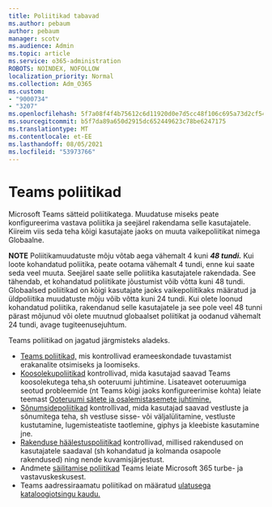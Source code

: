 ```yaml
---
title: Poliitikad tabavad
ms.author: pebaum
author: pebaum
manager: scotv
ms.audience: Admin
ms.topic: article
ms.service: o365-administration
ROBOTS: NOINDEX, NOFOLLOW
localization_priority: Normal
ms.collection: Adm_O365
ms.custom:
- "9000734"
- "3207"
ms.openlocfilehash: 5f7a08f4f4b75612c6d11920d0e7d5cc48f106c695a73d2cf5461af8fa881634
ms.sourcegitcommit: b5f7da89a650d2915dc652449623c78be6247175
ms.translationtype: MT
ms.contentlocale: et-EE
ms.lasthandoff: 08/05/2021
ms.locfileid: "53973766"
---
```

# <a name="teams-policies"></a>Teams poliitikad

Microsoft Teams sätteid poliitikatega. Muudatuse miseks peate konfigureerima vastava poliitika ja seejärel rakendama selle kasutajatele. Kiireim viis seda teha kõigi kasutajate jaoks on muuta vaikepoliitikat nimega Globaalne. 

**NOTE** Poliitikamuudatuste mõju võtab aega vähemalt 4 kuni **_48 tundi._** Kui loote kohandatud poliitika, peate ootama vähemalt 4 tundi, enne kui saate seda veel muuta. Seejärel saate selle poliitika kasutajatele rakendada. See tähendab, et kohandatud poliitikate jõustumist võib võtta kuni 48 tundi. Globaalsed poliitikad on kõigi kasutajate jaoks vaikepoliitikaks määratud ja üldpoliitika muudatuste mõju võib võtta kuni 24 tundi. Kui olete loonud kohandatud poliitika, rakendanud selle kasutajatele ja see pole veel 48 tunni pärast mõjunud või olete muutnud globaalset poliitikat ja oodanud vähemalt 24 tundi, avage tugiteenusejuhtum.

Teams poliitikad on jagatud järgmisteks aladeks.

- [Teams poliitikad,](https://docs.microsoft.com/MicrosoftTeams/teams-policies) mis kontrollivad erameeskondade tuvastamist erakanalite otsimiseks ja loomiseks.  
- [Koosolekupoliitikad](https://docs.microsoft.com/microsoftteams/meeting-policies-in-teams) kontrollivad, mida kasutajad saavad Teams koosolekutega teha,sh ooteruumi juhtimine. Lisateavet ooteruumiga seotud probleemide (nt Teams kõigi jaoks konfigureerimise kohta) leiate teemast [Ooteruumi sätete ja osalemistasemete juhtimine.](https://docs.microsoft.com/alchemyinsights/bypass-lobby)
- [Sõnumsidepoliitikad](https://docs.microsoft.com/microsoftteams/messaging-policies-in-teams) kontrollivad, mida kasutajad saavad vestluste ja sõnumitega teha, sh vestluse sisse- või väljalülitamine, vestluste kustutamine, lugemisteatiste taotlemine, giphys ja kleebiste kasutamine jne.
- [Rakenduse häälestuspoliitikad](https://docs.microsoft.com/MicrosoftTeams/teams-app-setup-policies) kontrollivad, millised rakendused on kasutajatele saadaval (sh kohandatud ja kolmanda osapoole rakendused) ning nende kuvamisjärjestust.  
- Andmete [säilitamise poliitikad](https://docs.microsoft.com/microsoftteams/retention-policies) Teams leiate Microsoft 365 turbe- ja vastavuskeskusest.
- Teams aadressiraamatu poliitikad on määratud [ulatusega kataloogiotsingu kaudu.](https://docs.microsoft.com/MicrosoftTeams/teams-scoped-directory-search)
